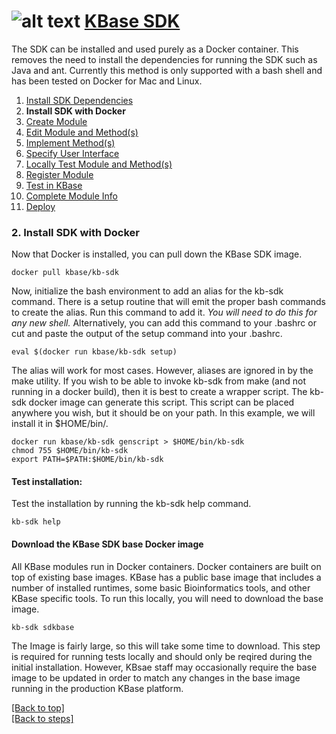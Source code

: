 # <A NAME="top"></A>![alt text](https://avatars2.githubusercontent.com/u/1263946?v=3&s=84 "KBase") [KBase SDK](../README.md)

The SDK can be installed and used purely as a Docker container.  This removes the need to install the dependencies for running the SDK such as Java and ant.  Currently this method is only supported with a bash shell and has been tested on Docker for Mac
and Linux.

1. [Install SDK Dependencies](kb_sdk_dependencies.md)
2. **Install SDK with Docker**
3. [Create Module](kb_sdk_create_module.md)
4. [Edit Module and Method(s)](kb_sdk_edit_module.md)
5. [Implement Method(s)](kb_sdk_impl_methods.md)
6. [Specify User Interface](kb_sdk_make_ui.md)
7. [Locally Test Module and Method(s)](kb_sdk_local_test_module.md)
8. [Register Module](kb_sdk_register_module.md)
9. [Test in KBase](kb_sdk_test_in_kbase.md)
10. [Complete Module Info](kb_sdk_complete_module_info.md)
11. [Deploy](kb_sdk_deploy.md)


### 2. Install SDK with Docker

Now that Docker is installed, you can pull down the KBase SDK image.

    docker pull kbase/kb-sdk

Now, initialize the bash environment to add an alias for the kb-sdk command.  There is a setup routine that will
emit the proper bash commands to create the alias.  Run this command to add it.  *You will need to do this for
any new shell.*  Alternatively, you can add this command to your .bashrc or cut and paste the output of the
setup command into your .bashrc.

    eval $(docker run kbase/kb-sdk setup)

The alias will work for most cases.  However, aliases are ignored in by the make utility.  If you wish to be
able to invoke kb-sdk from make (and not running in a docker build), then it is best to create a wrapper script.
The kb-sdk docker image can generate this script.  This script can be placed anywhere you wish, but it should be
on your path.  In this example, we will install it in $HOME/bin/.

    docker run kbase/kb-sdk genscript > $HOME/bin/kb-sdk
    chmod 755 $HOME/bin/kb-sdk
    export PATH=$PATH:$HOME/bin/kb-sdk

#### Test installation:

Test the installation by running the kb-sdk help command.

    kb-sdk help

#### Download the KBase SDK base Docker image

All KBase modules run in Docker containers.  Docker containers are built on top of existing base images.  KBase has 
a public base image that includes a number of installed runtimes, some basic Bioinformatics tools, and other KBase 
specific tools.  To run this locally, you will need to download the base image.

    kb-sdk sdkbase

The Image is fairly large, so this will take some time to download.  This step is required for running tests locally and
should only be reqired during the initial installation.  However, KBsae staff may occasionally require the base image
to be updated in order to match any changes in the base image running in the production KBase platform.

[\[Back to top\]](#top)<br>
[\[Back to steps\]](../README.md#steps)
